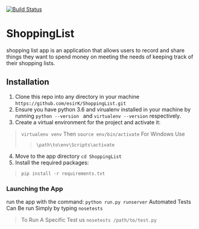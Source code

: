 [![Build Status](https://travis-ci.org/esirK/ShoppingList.svg?branch=develop)](https://travis-ci.org/esirK/ShoppingList)

# ShoppingList
shopping list app is an application that allows users
to record and share things they want to spend money on
meeting the needs of keeping track of their shopping lists.
## Installation
1. Clone this repo into any directory in your machine `https://github.com/esirK/ShoppingList.git`
2. Ensure you have python 3.6 and virualenv installed in your machine by running `python --version
` and `virtualenv --version` respectively.
3. Create a virtual environment for the project and activate it:
> `virtualenv venv` Then
> `source env/bin/activate`
For Windows Use
> > `\path\to\env\Scripts\activate`
4. Move to the app directory `cd ShoppingList`
5. Install the required packages: 
> `pip install -r requirements.txt`
### Launching the App
run the app with the command: `python run.py runserver`
Automated Tests Can Be run Simply by typing
 `nosetests`
 > To Run A Specific Test us `nosetests /path/to/test.py`